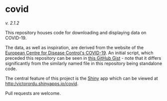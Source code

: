 # covid

_v. 2.1.2_

This repository houses code for downloading and displaying data on COVID-19. 

The data, as well as inspiration, are derived from the website of the [European Centre for Disease Control's COVID-19](https://www.ecdc.europa.eu/en/publications-data/download-todays-data-geographic-distribution-covid-19-cases-worldwide). An initial script, which preceded this repository can be seen in [this GitHub Gist](https://gist.github.com/BroVic/32eca9d3ae3334bfe573e4aecb35c522) - note that it differs significantly from the similarly named file in this repository being standalone code.

The central feature of this project is the [Shiny](https://shiny.rstudio.com/) app which can be viewed at <http:/victorordu.shinyapps.io/covid>.

Pull requests are welcome.
